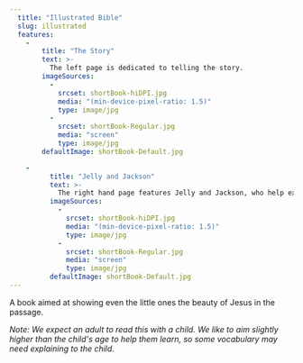 ```yaml
---
  title: "Illustrated Bible"
  slug: illustrated
  features:
    -
        title: "The Story"
        text: >-
          The left page is dedicated to telling the story.
        imageSources:
          -
            srcset: shortBook-hiDPI.jpg
            media: "(min-device-pixel-ratio: 1.5)"
            type: image/jpg
          -
            srcset: shortBook-Regular.jpg
            media: "screen"
            type: image/jpg
        defaultImage: shortBook-Default.jpg

    -
          title: "Jelly and Jackson"
          text: >-
            The right hand page features Jelly and Jackson, who help explain the passage deeper and model good questions to ask of the Bible.
          imageSources:
            -
              srcset: shortBook-hiDPI.jpg
              media: "(min-device-pixel-ratio: 1.5)"
              type: image/jpg
            -
              srcset: shortBook-Regular.jpg
              media: "screen"
              type: image/jpg
          defaultImage: shortBook-Default.jpg
---
```

A book aimed at showing even the little ones the beauty of Jesus in the passage.<!--more-->

*Note: We expect an adult to read this with a child. We like to aim slightly higher than the child's age to help them learn, so some vocabulary may need explaining to the child.*
